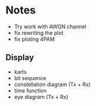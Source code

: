 # Notes
- Try work with AWGN channel
- fix rewriting the plot
- fix ploting 4PAM 
## Display
- karts
- bit sequence
- constellation diagram (Tx + Rx)
- time function
- eye diagram (Tx + Rx)
